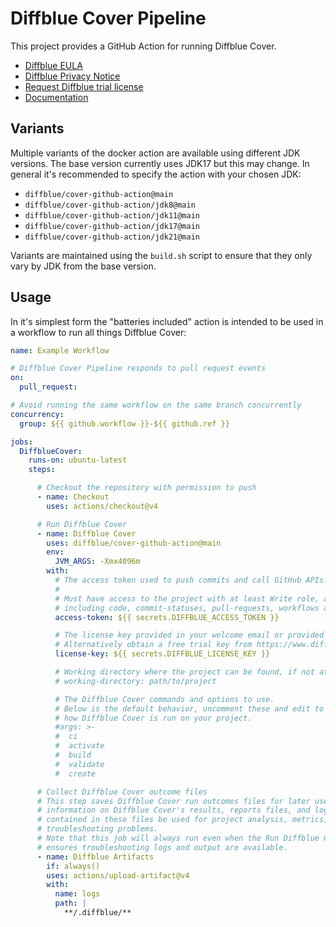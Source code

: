 # Diffblue Cover Pipeline

This project provides a GitHub Action for running Diffblue Cover.

- [Diffblue EULA](https://docs.diffblue.com/legal/diffblue-legal/diffblue-end-user-license-agreement-eula)
- [Diffblue Privacy Notice](https://docs.diffblue.com/legal/diffblue-legal/privacy-notice)
- [Request Diffblue trial license](https://www.diffblue.com/try-cover/github)
- [Documentation](https://docs.diffblue.com/features/cover-pipeline/cover-pipeline-for-github)

## Variants

Multiple variants of the docker action are available using different JDK versions.
The base version currently uses JDK17 but this may change.
In general it's recommended to specify the action with your chosen JDK:

- `diffblue/cover-github-action@main`
- `diffblue/cover-github-action/jdk8@main`
- `diffblue/cover-github-action/jdk11@main`
- `diffblue/cover-github-action/jdk17@main`
- `diffblue/cover-github-action/jdk21@main`

Variants are maintained using the `build.sh` script to ensure that they only vary by JDK from the base version.

## Usage

In it's simplest form the "batteries included" action is intended to be used in a workflow to run all things Diffblue Cover:

```yaml
name: Example Workflow

# Diffblue Cover Pipeline responds to pull request events
on:
  pull_request:

# Avoid running the same workflow on the same branch concurrently
concurrency:
  group: ${{ github.workflow }}-${{ github.ref }}

jobs:
  DiffblueCover:
    runs-on: ubuntu-latest
    steps:

      # Checkout the repository with permission to push
      - name: Checkout
        uses: actions/checkout@v4

      # Run Diffblue Cover
      - name: Diffblue Cover
        uses: diffblue/cover-github-action@main
        env:
          JVM_ARGS: -Xmx4096m
        with:
          # The access token used to push commits and call GitHub APIs.
          #
          # Must have access to the project with at least Write role, and scopes
          # including code, commit-statuses, pull-requests, workflows and actions.
          access-token: ${{ secrets.DIFFBLUE_ACCESS_TOKEN }}

          # The license key provided in your welcome email or provided by your organization.
          # Alternatively obtain a free trial key from https://www.diffblue.com/try-cover/github.
          license-key: ${{ secrets.DIFFBLUE_LICENSE_KEY }}

          # Working directory where the project can be found, if not at the root.
          # working-directory: path/to/project

          # The Diffblue Cover commands and options to use.
          # Below is the default behavior, uncomment these and edit to customize
          # how Diffblue Cover is run on your project.
          #args: >-
          #  ci
          #  activate
          #  build
          #  validate
          #  create

      # Collect Diffblue Cover outcome files
      # This step saves Diffblue Cover run outcomes files for later use. These include summary
      # information on Diffblue Cover's results, reports files, and logs. The information
      # contained in these files be used for project analysis, metrics, improving analysis or
      # troubleshooting problems.
      # Note that this job will always run even when the Run Diffblue Cover job fails. This
      # ensures troubleshooting logs and output are available.
      - name: Diffblue Artifacts
        if: always()
        uses: actions/upload-artifact@v4
        with:
          name: logs
          path: |
            **/.diffblue/**
```
